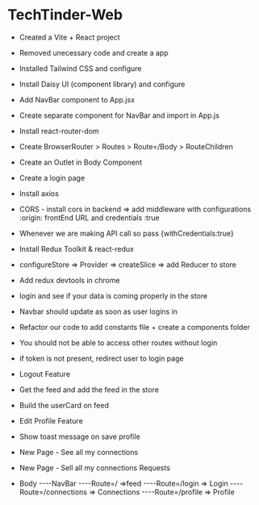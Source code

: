 # TechTinder-Web

- Created a Vite + React project
- Removed unecessary code and create a app
- Installed Tailwind CSS and configure
- Install Daisy UI (component library) and configure
- Add NavBar component to App.jsx
- Create separate component for NavBar and import in App.js
- Install react-router-dom
- Create BrowserRouter > Routes > Route=/Body > RouteChildren
- Create an Outlet in Body Component

- Create a login page
- Install axios
- CORS - install cors in backend => add middleware with configurations :origin: frontEnd URL and credentials :true
- Whenever we are making API call so pass {withCredentials:true}
- Install Redux Toolkit & react-redux
- configureStore => Provider => createSlice => add Reducer to store
- Add redux devtools in chrome
- login and see if your data is coming properly in the store
- Navbar should update as soon as user logins in
- Refactor our code to add constants file + create a components folder
- You should not be able to access other routes without login
- if token is not present, redirect user to login page
- Logout Feature
- Get the feed and add the feed in the store
- Build the userCard on feed
- Edit Profile Feature
- Show toast message on save profile
- New Page - See all my connections
- New Page - Sell all my connections Requests

- Body
  ----NavBar
  ----Route=/ =>feed
  ----Route=/login => Login
  ----Route=/connections => Connections
  ----Route=/profile => Profile
